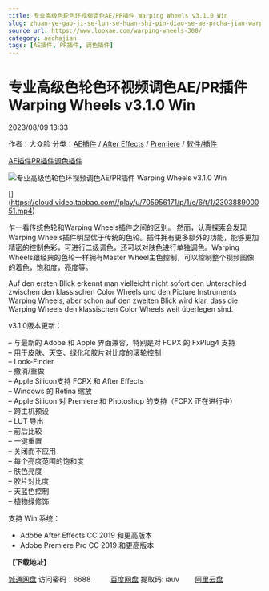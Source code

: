 ```yaml
---
title: 专业高级色轮色环视频调色AE/PR插件 Warping Wheels v3.1.0 Win
slug: zhuan-ye-gao-ji-se-lun-se-huan-shi-pin-diao-se-ae-prcha-jian-warping-wheels-v3-1-0-win
source_url: https://www.lookae.com/warping-wheels-300/
category: aechajian
tags: [AE插件, PR插件, 调色插件]
---
```

# 专业高级色轮色环视频调色AE/PR插件 Warping Wheels v3.1.0 Win

2023/08/09 13:33

作者：大众脸
分类：[AE插件](https://www.lookae.com/after-effects/aechajian/) / [After Effects](https://www.lookae.com/after-effects/) / [Premiere](https://www.lookae.com/qitarjcj/premierezy/) / [软件/插件](https://www.lookae.com/qitarjcj/)

[AE插件](https://www.lookae.com/tag/ae%e6%8f%92%e4%bb%b6/)[PR插件](https://www.lookae.com/tag/pr%e6%8f%92%e4%bb%b6/)[调色插件](https://www.lookae.com/tag/%e8%b0%83%e8%89%b2%e6%8f%92%e4%bb%b6/)

![专业高级色轮色环视频调色AE/PR插件 Warping Wheels v3.1.0 Win](https://www.lookae.com/wp-content/uploads/2019/07/Warping-Wheels.jpg "专业高级色轮色环视频调色AE/PR插件 Warping Wheels v3.1.0 Win-LookAE.com")

[﻿[﻿]("https://cloud.video.taobao.com//play/u/705956171/p/1/e/6/t/1/230388900051.mp4)](https://cloud.video.taobao.com//play/u/705956171/p/1/e/6/t/1/230388900051.mp4)

乍一看传统色轮和Warping Wheels插件之间的区别。 然而，认真探索会发现Warping Wheels插件明显优于传统的色轮。插件拥有更多额外的功能，能够更加精密的控制色彩，可进行二级调色，还可以对肤色进行单独调色。Warping Wheels跟经典的色轮一样拥有Master Wheel主色控制，可以控制整个视频图像的着色，饱和度，亮度等。

Auf den ersten Blick erkennt man vielleicht nicht sofort den Unterschied zwischen den klassischen Color Wheels und den Picture Instruments Warping Wheels, aber schon auf den zweiten Blick wird klar, dass die Warping Wheels den klassischen Color Wheels weit überlegen sind.

v3.1.0版本更新：

– 与最新的 Adob​​e 和 Apple 界面兼容，特别是对 FCPX 的 FxPlug4 支持  
– 用于皮肤、天空、绿化和胶片对比度的滚轮控制  
– Look-Finder  
– 撤消/重做  
– Apple Silicon支持 FCPX 和 After Effects  
– Windows 的 Retina 缩放  
– Apple Silicon 对 Premiere 和 Photoshop 的支持（FCPX 正在进行中）  
– 跨主机预设  
– LUT 导出  
– 前后比较  
– 一键重置  
– 关闭而不应用  
– 每个亮度范围的饱和度  
– 肤色亮度  
– 胶片对比度  
– 天蓝色控制  
– 植物绿修饰

支持 Win 系统：

* Adobe After Effects CC 2019 和更高版本
* Adobe Premiere Pro CC 2019 和更高版本

**【下载地址】**

[城通网盘](https://url70.ctfile.com/f/2827370-910731723-1ea28b?p=4431) 访问密码：6688          [百度网盘](https://pan.baidu.com/s/1eB8qBj_ZbyJYidwQZxiucw?pwd=iauv) 提取码: iauv        [阿里云盘](https://www.aliyundrive.com/s/8sj7HMbA1JU)
